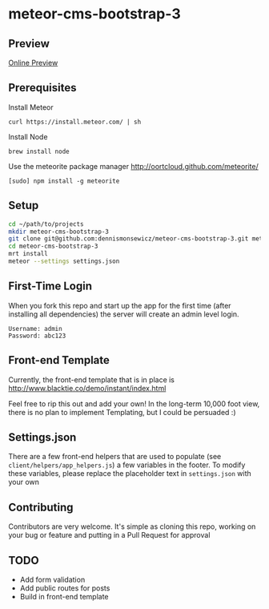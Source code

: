 meteor-cms-bootstrap-3
=====================================

Preview
-------------
[Online Preview](http://limitless-inlet-6123.herokuapp.com/)

Prerequisites
-------------

Install Meteor

`curl https://install.meteor.com/ | sh`

Install Node

`brew install node`

Use the meteorite package manager
http://oortcloud.github.com/meteorite/

`[sudo] npm install -g meteorite`

Setup
-------------
```bash
cd ~/path/to/projects
mkdir meteor-cms-bootstrap-3
git clone git@github.com:dennismonsewicz/meteor-cms-bootstrap-3.git meteor-cms-bootstrap-3
cd meteor-cms-bootstrap-3
mrt install
meteor --settings settings.json
```

First-Time Login
-------------
When you fork this repo and start up the app for the first time (after installing all dependencies)
the server will create an admin level login.

```
Username: admin
Password: abc123
```

Front-end Template
-------------
Currently, the front-end template that is in place is http://www.blacktie.co/demo/instant/index.html

Feel free to rip this out and add your own! In the long-term 10,000 foot view, there is no plan to implement Templating, but I could be persuaded :)

Settings.json
-------------
There are a few front-end helpers that are used to populate (see `client/helpers/app_helpers.js`) a few variables in the footer.
To modify these variables, please replace the placeholder text in `settings.json` with your own


Contributing
-------------
Contributors are very welcome. It's simple as cloning this repo, working on your bug or feature and putting in a Pull Request for approval

TODO
-------------
* Add form validation
* Add public routes for posts
* Build in front-end template

